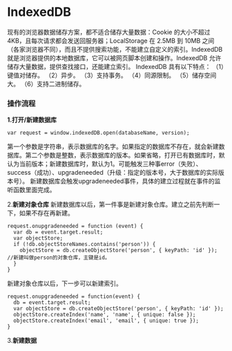 IndexedDB
===================
现有的浏览器数据储存方案，都不适合储存大量数据：Cookie 的大小不超过 4KB，且每次请求都会发送回服务器；LocalStorage 在 2.5MB 到 10MB 之间（各家浏览器不同），而且不提供搜索功能，不能建立自定义的索引。IndexedDB 就是浏览器提供的本地数据库，它可以被网页脚本创建和操作。IndexedDB 允许储存大量数据，提供查找接口，还能建立索引。
IndexedDB 具有以下特点：
（1）键值对储存。
（2）异步。
（3）支持事务。
（4）同源限制。 
（5）储存空间大。
（6）支持二进制储存。

###  操作流程
**1.打开/新建数据库**
```
var request = window.indexedDB.open(databaseName, version);
```
第一个参数是字符串，表示数据库的名字。如果指定的数据库不存在，就会新建数据库。第二个参数是整数，表示数据库的版本。如果省略，打开已有数据库时，默认为当前版本；新建数据库时，默认为1。可能触发三种事error（失败）、success（成功）、upgradeneeded（升级：指定的版本号，大于数据库的实际版本号）。
新建数据库会触发upgradeneeded事件，具体的建立过程就在事件的监听函数里面完成。

2.**新建对象仓库**
新建数据库以后，第一件事是新建对象仓库。建立之前先判断一下，如果不存在再新建。
```
request.onupgradeneeded = function (event) {
  var db = event.target.result;
  var objectStore;
  if (!db.objectStoreNames.contains('person')) {
    objectStore = db.createObjectStore('person', { keyPath: 'id' });  //新建叫做person的对象仓库，主键是id。
  }
}
```
新建对象仓库以后，下一步可以新建索引。
```
request.onupgradeneeded = function(event) {
  db = event.target.result;
  var objectStore = db.createObjectStore('person', { keyPath: 'id' });
  objectStore.createIndex('name', 'name', { unique: false });
  objectStore.createIndex('email', 'email', { unique: true });
}
```
3.**新建数据**

